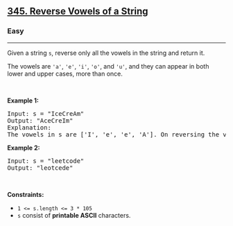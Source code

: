 <h2><a href="https://leetcode.com/problems/reverse-vowels-of-a-string/">345. Reverse Vowels of a String</a></h2>
<h3>Easy</h3>
<hr><p>Given a string <code>s</code>, reverse only all the vowels in the string and return it.</p>

<p>The vowels are <code>'a'</code>, <code>'e'</code>, <code>'i'</code>, <code>'o'</code>, and <code>'u'</code>, and they can appear in both lower and upper cases, more than once.</p>

<p>&nbsp;</p>
<p><strong class="example">Example 1:</strong></p>
<pre>
Input: s = "IceCreAm"
Output: "AceCreIm"
Explanation:
The vowels in s are ['I', 'e', 'e', 'A']. On reversing the vowels, s becomes "AceCreIm".
</pre>

<p><strong class="example">Example 2:</strong></p>

<pre>
Input: s = "leetcode"
Output: "leotcede"
</pre>

<p>&nbsp;</p>
<p><strong>Constraints:</strong></p>

<ul>
	<li><code>1 <= s.length <= 3 * 105</code></li>
	<li><code>s</code> consist of <strong>printable ASCII</strong> characters.</li>
</ul>
